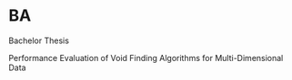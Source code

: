# BA

Bachelor Thesis

Performance Evaluation of Void Finding Algorithms for Multi-Dimensional Data
